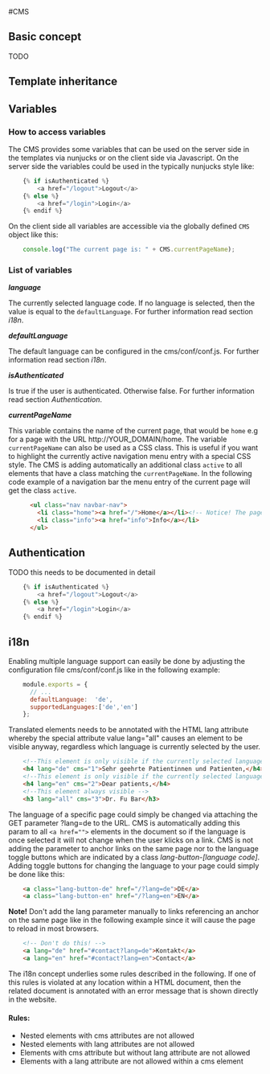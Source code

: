 #CMS

## Basic concept
 TODO

## Template inheritance

## Variables
### How to access variables
The CMS provides some variables that can be used on the server side in the templates via nunjucks or on the client side via Javascript. On the server side the variables could be used in the typically nunjucks style like:
```javascript
    {% if isAuthenticated %}
        <a href="/logout">Logout</a>
    {% else %}
        <a href="/login">Login</a>
    {% endif %}
```

On the client side all variables are accessible via the globally defined `CMS` object like this:
```javascript
    console.log("The current page is: " + CMS.currentPageName);
```
### List of variables
**_language_**

The currently selected language code. If no language is selected, then the value is equal to the `defaultLanguage`. For further information read section *i18n*.

**_defaultLanguage_**

The default language can be configured in the cms/conf/conf.js. For further information read section *i18n*.

**_isAuthenticated_**

Is true if the user is authenticated. Otherwise false. For further information read section *Authentication*.

**_currentPageName_**

This variable contains the name of the current page, that would be `home` e.g for a page with the URL http://YOUR_DOMAIN/home.
The variable `currentPageName` can also be used as a CSS class. This is useful if you want to highlight the currently active navigation menu entry with a special CSS style. The CMS is adding automatically an additional class `active` to all elements that have a class matching the `currentPageName`. In the following code example of a navigation bar the menu entry of the current page will get the class `active`.

```html
      <ul class="nav navbar-nav">
        <li class="home"><a href="/">Home</a></li><!-- Notice! The page root is always redirected to /home-->
        <li class="info"><a href="info">Info</a></li>
      </ul>
```

## Authentication

TODO this needs to be documented in detail

```javascript
    {% if isAuthenticated %}
        <a href="/logout">Logout</a>
    {% else %}
        <a href="/login">Login</a>
    {% endif %}
```

## i18n

Enabling multiple language support can easily be done by adjusting the configuration file cms/conf/conf.js like in the following example:

```javascript
    module.exports = {
      // ...
      defaultLanguage:  'de',
      supportedLanguages:['de','en']
    };
```

Translated elements needs to be annotated with the HTML lang attribute whereby the special attribute value lang="all" causes an element to be visible anyway, regardless which language is currently selected by the user.  

```html
    <!--This element is only visible if the currently selected language is de -->
    <h4 lang="de" cms="1">Sehr geehrte Patientinnen und Patienten,</h4>
    <!--This element is only visible if the currently selected language is en -->
    <h4 lang="en" cms="2">Dear patients,</h4>
    <!--This element always visible -->
    <h3 lang="all" cms="3">Dr. Fu Bar</h3>
```

The language of a specific page could simply be changed via attaching the GET parameter ?lang=de to the URL. CMS is automatically adding this param to all `<a href="">` elements in the document so if the language is once selected it will not change when the user klicks on a link. CMS is not adding the parameter to anchor links on the same page nor to the language toggle buttons which are indicated by a class *lang-button-[language code]*. 
Adding toggle buttons for changing the language to your page could simply be done like this:

```html
    <a class="lang-button-de" href="/?lang=de">DE</a>
    <a class="lang-button-en" href="/?lang=en">EN</a>
```

**Note!** Don't add the lang parameter manually to links referencing an anchor on the same page like in the following example since it will cause the page to reload in most browsers.
```html
    <!-- Don't do this! -->
    <a lang="de" href="#contact?lang=de">Kontakt</a>
    <a lang="en" href="#contact?lang=en">Contact</a>
```

The i18n concept underlies some rules described in the following. If one of this rules is violated at any location within a HTML document, then the related document is annotated with an error message that is shown directly in the website.

#### Rules:
* Nested elements with cms attributes are not allowed
* Nested elements with lang attributes are not allowed
* Elements with cms attribute but without lang attribute are not allowed
* Elements with a lang attribute are not allowed within a cms element
